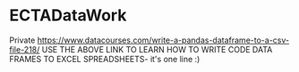 # ECTADataWork
Private
https://www.datacourses.com/write-a-pandas-dataframe-to-a-csv-file-218/
USE THE ABOVE LINK TO LEARN HOW TO WRITE CODE DATA FRAMES TO EXCEL SPREADSHEETS- it's one line :) 

